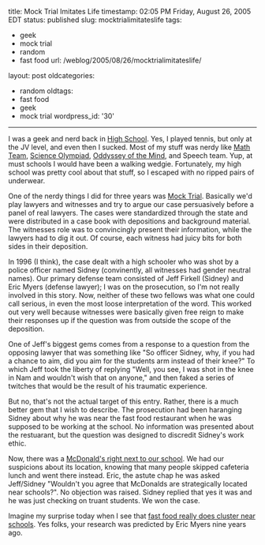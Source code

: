 title: Mock Trial Imitates Life
timestamp: 02:05 PM Friday, August 26, 2005 EDT
status: published
slug: mocktrialimitateslife
tags:
- geek
- mock trial
- random
- fast food
url: /weblog/2005/08/26/mocktrialimitateslife/

layout: post
oldcategories:
- random
oldtags:
- fast food
- geek
- mock trial
wordpress_id: '30'

---

I was a geek and nerd back in [High School](http://www.whitebear.k12.mn.us/hssc/southmenu/index.htm).  Yes, I played tennis, but only at the JV
level, and even then I sucked.  Most of my stuff was nerdy like [Math Team](http://www.macalester.edu/mathleague/),
[Science Olympiad](http://www.mnacadsci.org/Events/Olympiad/soHome.asp),
[Oddyssey of the Mind](http://www.odysseyofthemind.com/), and Speech team.  Yup, at must schools I would have been a walking
wedgie.  Fortunately, my high school was pretty cool about that stuff, so
I escaped with no ripped pairs of underwear.

One of the nerdy things I did for three years was [Mock Trial](http://www2.mnbar.org/mocktrial/).  Basically we'd
play lawyers and witnesses and try to argue our case persuasively before a
panel of real lawyers.  The cases were standardized through the state and were
distributed in a case book with depositions and background material.  The
witnesses role was to convincingly present their information, while the lawyers
had to dig it out.  Of course, each witness had juicy bits for both sides
in their deposition.

In 1996 (I think), the case dealt with a high schooler who was shot by a
police officer named Sidney (convinently, all witnesses had gender neutral
names).  Our primary defense team consisted of Jeff Firkell (Sidney) and Eric
Myers (defense lawyer); I was on the prosecution, so I'm not really involved in this story.  Now, neither of these two
fellows was what one could call serious, in even the most loose interpretation
of the word.  This worked out very well because witnesses were basically
given free reign to make their responses up if the question was from outside
the scope of the deposition.

One of Jeff's biggest gems comes from a response to a question from the
opposing lawyer that was something like "So officer Sidney, why, if you had
a chance to aim, did you aim for the students arm instead of their knee?"  To
which Jeff took the liberty of replying "Well, you see, I was shot in the knee
in Nam and wouldn't wish that on anyone," and then faked a series of twitches
that would be the result of his traumatic experience.

But no, that's not the actual target of this entry.  Rather, there is a
much better gem that I wish to describe.  The prosecution had been haranging
Sidney about why he was near the fast food restaurant when he was supposed
to be working at the school.  No information was presented about the
restuarant, but the question was designed to discredit Sidney's work ethic.

Now, there was a [McDonald's right next to our school](http://maps.google.com/maps?ll=45.049444,-93.009535&spn=0.005206,0.011354&t=h&saddr=3551+Mcknight+rd,+55110&daddr=2064+County+Road+E+E,+St+Paul,+MN+55110&hl=en).  We had
our suspicions about its location, knowing that many people skipped cafeteria
lunch and went there instead.  Eric, the astute chap he was asked Jeff/Sidney
"Wouldn't you agree that McDonalds are strategically located near schools?".
No objection was raised.  Sidney replied that yes it was and he was just
checking on truant students.  We won the case.

Imagine my surprise today when I see that [fast food really does cluster near schools](http://www.cnn.com/2005/HEALTH/diet.fitness/08/26/fast.food.schools.ap/index.html).
Yes folks, your research was predicted by Eric Myers nine years ago.

